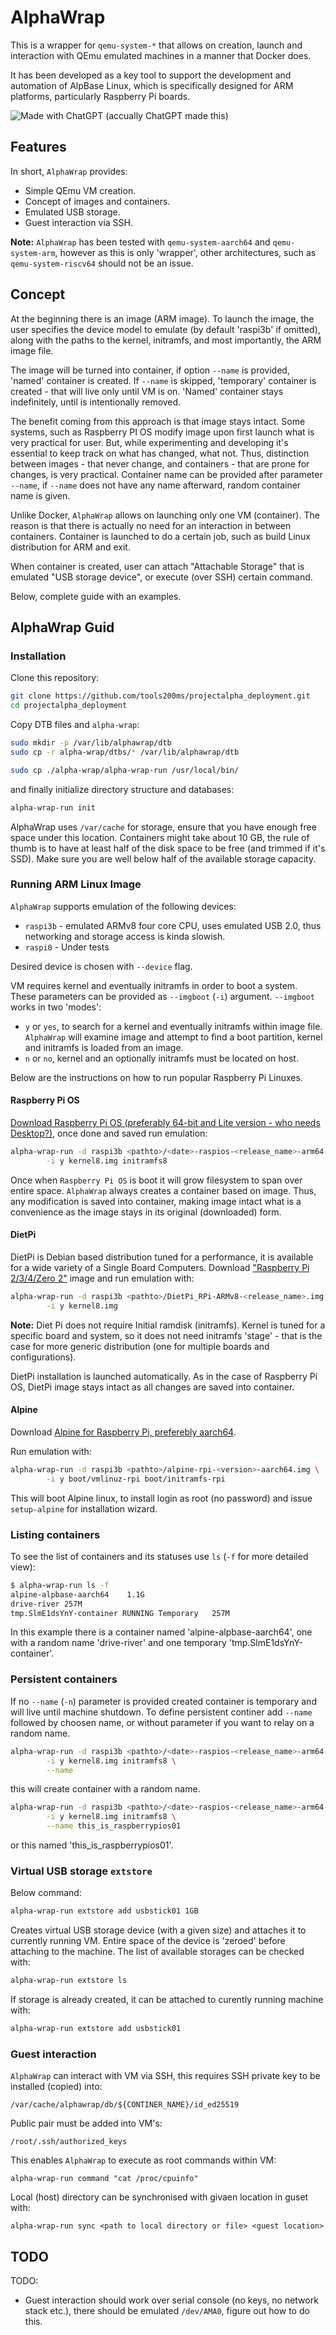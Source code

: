 

# AlphaWrap
This is a wrapper for `qemu-system-*` that allows on creation, launch and interaction with QEmu emulated machines in a manner that Docker does.

It has been developed as a key tool to support the development and automation of AlpBase Linux, which is specifically designed for ARM platforms, particularly Raspberry Pi boards.

![Made with ChatGPT (accually ChatGPT made this)](./art/AlphaWrap-mini.png)


## Features

In short, `AlphaWrap` provides: 
- Simple QEmu VM creation.
- Concept of images and containers.
- Emulated USB storage.
- Guest interaction via SSH.

**Note:** `AlphaWrap` has been tested with `qemu-system-aarch64` and `qemu-system-arm`, however as this is only 'wrapper', other architectures, such as `qemu-system-riscv64` should not be an issue.

## Concept

At the beginning there is an image (ARM image). To launch the image, the user specifies the device model to emulate (by default 'raspi3b' if omitted), along with the paths to the kernel, initramfs, and most importantly, the ARM image file.

The image will be turned into container, if option `--name` is provided, 'named' container is created. If `--name` is skipped, 'temporary' container is created - that will live only until VM is on. 'Named' container stays indefinitely, until is intentionally removed.

The benefit coming from this approach is that image stays intact. Some systems, such as Raspberry PI OS modify image upon first launch what is very practical for user. But, while experimenting and developing it's essential to keep track on what has changed, what not. Thus, distinction between images - that never change, and containers - that are prone for changes, is very practical.
Container name can be provided after parameter `--name`, if `--name` does not have any name afterward, random container name is given.

Unlike Docker, `AlphaWrap` allows on launching only one VM (container). The reason is that there is actually no need for an interaction in between containers. Container is launched to do a certain job, such as build Linux distribution for ARM and exit.

When container is created, user can attach "Attachable Storage" that is emulated "USB storage device", or execute (over SSH) certain command.

Below, complete guide with an examples.

## AlphaWrap Guid

### Installation

Clone this repository: 
```bash
git clone https://github.com/tools200ms/projectalpha_deployment.git
cd projectalpha_deployment
```
Copy DTB files and `alpha-wrap`:
```bash
sudo mkdir -p /var/lib/alphawrap/dtb
sudo cp -r alpha-wrap/dtbs/* /var/lib/alphawrap/dtb

sudo cp ./alpha-wrap/alpha-wrap-run /usr/local/bin/
```
and finally initialize directory structure and databases: 
```bash
alpha-wrap-run init
```
AlphaWrap uses `/var/cache` for storage, ensure that you have enough free space under this location. Containers might take about 10 GB, the rule of thumb is to have at least half of the disk space to be free (and trimmed if it's SSD). Make sure you are well below half of the available storage capacity.

### Running ARM Linux Image

`AlphaWrap` supports emulation of the following devices:
- `raspi3b` - emulated ARMv8 four core CPU, uses emulated USB 2.0, thus networking and storage access is kinda slowish.
- `raspi0` - Under tests

Desired device is chosen with `--device` flag. 

VM requires kernel and eventually initramfs in order to boot a system. These parameters can be provided as `--imgboot` (`-i`) argument. `--imgboot` works in two 'modes':
- `y` or `yes`, to search for a kernel and eventually initramfs within image file. `AlphaWrap` will examine image and attempt to find a boot partition, kernel and initramfs is loaded from an image.
- `n` or `no`, kernel and an optionally initramfs must be located on host.


Below are the instructions on how to run popular Raspberry Pi Linuxes.

#### Raspberry Pi OS
[Download Raspberry Pi OS (preferably 64-bit and Lite version - who needs Desktop?)](https://www.raspberrypi.com/software/operating-systems/#raspberry-pi-os-64-bit), once done and saved run emulation: 

```bash
alpha-wrap-run -d raspi3b <pathto>/<date>-raspios-<release_name>-arm64-lite.img \
        -i y kernel8.img initramfs8
```

Once when `Raspberry Pi OS` is boot it will grow filesystem to span over entire space. `AlphaWrap` always creates a container based on image. Thus, any modification is saved into container, making image intact what is a convenience as the image stays in its original (downloaded) form.

#### DietPi
DietPi is Debian based distribution tuned for a performance, it is available for a wide variety of a Single Board Computers. Download ["Raspberry Pi 2/3/4/Zero 2"](https://dietpi.com/#download) image and run emulation with: 
```bash
alpha-wrap-run -d raspi3b <pathto>/DietPi_RPi-ARMv8-<release_name>.img \
        -i y kernel8.img
```
**Note:** Diet Pi does not require Initial ramdisk (initramfs). Kernel is tuned for a specific board and system, so it does not need initramfs 'stage' - that is the case for more generic distribution (one for multiple boards and configurations).

DietPi installation is launched automatically. As in the case of Raspberry Pi OS, DietPi image stays intact as all changes are saved into container.

#### Alpine

Download [Alpine for Raspberry Pi, preferebly aarch64](https://www.alpinelinux.org/downloads/).

Run emulation with: 
```bash
alpha-wrap-run -d raspi3b <pathto>/alpine-rpi-<version>-aarch64.img \
        -i y boot/vmlinuz-rpi boot/initramfs-rpi
```

This will boot Alpine linux, to install login as root (no password) and issue `setup-alpine` for installation wizard.

### Listing containers
To see the list of containers and its statuses use `ls` (`-f` for more detailed view): 
```bash
$ alpha-wrap-run ls -f
alpine-alpbase-aarch64    1.1G
drive-river 257M
tmp.SlmE1dsYnY-container RUNNING Temporary   257M
```
In this example there is a container named 'alpine-alpbase-aarch64', one with a random name 'drive-river' and one temporary 'tmp.SlmE1dsYnY-container'.

### Persistent containers

If no `--name` (`-n`) parameter is provided created container is temporary and will live until machine shutdown. To define persistent continer add `--name` followed by choosen name, or without parameter if you want to relay on a random name.

```bash
alpha-wrap-run -d raspi3b <pathto>/<date>-raspios-<release_name>-arm64-lite.img \
        -i y kernel8.img initramfs8 \
        --name
```
this will create container with a random name.
```bash
alpha-wrap-run -d raspi3b <pathto>/<date>-raspios-<release_name>-arm64-lite.img \
        -i y kernel8.img initramfs8 \
        --name this_is_raspberrypios01
```
or this named 'this_is_raspberrypios01'.

### Virtual USB storage `extstore`
Below command: 
```bash
alpha-wrap-run extstore add usbstick01 1GB
```
Creates virtual USB storage device (with a given size) and attaches it to currently running VM. Entire space of the device is 'zeroed' before attaching to the machine.
The list of available storages can be checked with: 
```bash
alpha-wrap-run extstore ls
```
If storage is already created, it can be attached to curently running machine with: 
```bash
alpha-wrap-run extstore add usbstick01
```

### Guest interaction
`AlphaWrap` can interact with VM via SSH, this requires SSH private key to be installed (copied) into: 
```
/var/cache/alphawrap/db/${CONTINER_NAME}/id_ed25519
```
Public pair must be added into VM's: 
```
/root/.ssh/authorized_keys
```
This enables `AlphaWrap` to execute as root commands within VM: 
```
alpha-wrap-run command "cat /proc/cpuinfo"
```

Local (host) directory can be synchronised with givaen location in guset with: 
```
alpha-wrap-run sync <path to local directory or file> <guest location>
```

## TODO

TODO:
- Guest interaction should work over serial console (no keys, no network stack etc.), there should be emulated `/dev/AMA0`, figure out how to do this.

